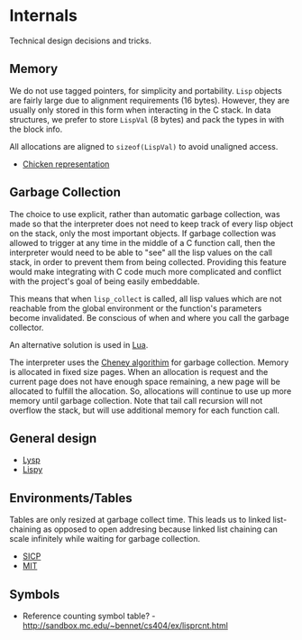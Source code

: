 # Internals

Technical design decisions and tricks.


## Memory

We do not use tagged pointers, for simplicity and portability.
`Lisp` objects are fairly large due to alignment requirements (16 bytes).
However, they are usually only stored in this form when interacting
in the C stack. In data structures, we prefer to store `LispVal` (8 bytes)
and pack the types in with the block info.

All allocations are aligned to `sizeof(LispVal)` to avoid unaligned access.

- [Chicken representation](http://www.more-magic.net/posts/internals-data-representation.html)

## Garbage Collection

The choice to use explicit, rather than automatic garbage collection, was made so that the interpreter does not need to keep track of every lisp object on the stack, only the most important objects.
 If garbage collection was allowed to trigger at any time in the middle of a C function call, then the interpreter would need to be able to "see" all the lisp values on the call stack, in order to prevent them from being collected. Providing this feature would make integrating with C code much more complicated and conflict with the project's goal of being easily embeddable.

This means that when `lisp_collect` is called, all lisp values which are not reachable from the global environment or the function's parameters become invalidated. Be conscious of when and where you call the garbage collector.

An alternative solution is used in [Lua][lua-memory].

The interpreter uses the [Cheney algorithim][cheney-mta] for garbage collection. Memory is allocated in fixed size pages. When an allocation is request and the current page does not have enough space remaining, a new page will be allocated to fulfill the allocation. So, allocations will continue to use up more memory until garbage collection.
Note that tail call recursion will not overflow the stack, but will use additional memory for each function call.

[cheney-mta]: https://en.wikipedia.org/wiki/Cheney%27s_algorithm
[mta-info]: http://home.pipeline.com/~hbaker1/CheneyMTA.html
[lua-memory]: https://www.lua.org/pil/24.2.html
[gc-internals]: http://www.more-magic.net/posts/internals-gc.html

## General design

- [Lysp][lysp]
- [Lispy][lispy]

[lysp]: http://piumarta.com/software/lysp/
[lispy]: http://norvig.com/lispy.html


## Environments/Tables

Tables are only resized at garbage collect time.
This leads us to linked list-chaining as opposed to open addresing
because linked list chaining can scale infinitely while
waiting for garbage collection.

- [SICP][sicp-environments]
- [MIT][environment-objects]

[sicp-environments]: https://mitpress.mit.edu/sicp/full-text/book/book-Z-H-21.html#%_sec_3.2
[environment-objects]: https://groups.csail.mit.edu/mac/ftpdir/scheme-7.4/doc-html/scheme_14.html

## Symbols

- Reference counting symbol table? - http://sandbox.mc.edu/~bennet/cs404/ex/lisprcnt.html

